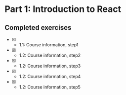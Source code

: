 # Part 1: Introduction to React

## Completed exercises

- [x] - 1.1: Course information, step1
- [x] - 1.2: Course information, step2
- [x] - 1.2: Course information, step3
- [x] - 1.2: Course information, step4
- [x] - 1.2: Course information, step5